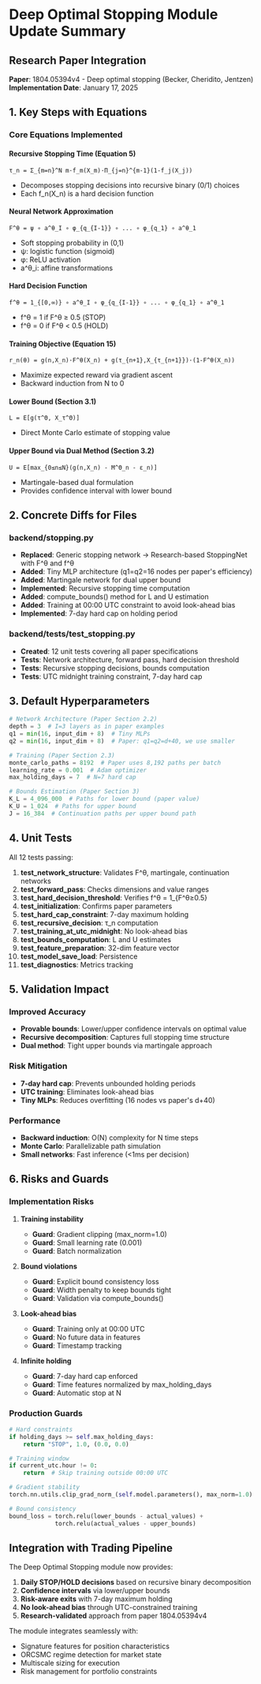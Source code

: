 # Deep Optimal Stopping Module Update Summary

## Research Paper Integration
**Paper**: 1804.05394v4 - Deep optimal stopping (Becker, Cheridito, Jentzen)
**Implementation Date**: January 17, 2025

## 1. Key Steps with Equations

### Core Equations Implemented

#### Recursive Stopping Time (Equation 5)
```
τ_n = Σ_{m=n}^N m·f_m(X_m)·Π_{j=n}^{m-1}(1-f_j(X_j))
```
- Decomposes stopping decisions into recursive binary (0/1) choices
- Each f_n(X_n) is a hard decision function

#### Neural Network Approximation
```
F^θ = ψ ∘ a^θ_I ∘ φ_{q_{I-1}} ∘ ... ∘ φ_{q_1} ∘ a^θ_1
```
- Soft stopping probability in (0,1)
- ψ: logistic function (sigmoid)
- φ: ReLU activation
- a^θ_i: affine transformations

#### Hard Decision Function
```
f^θ = 1_{[0,∞)} ∘ a^θ_I ∘ φ_{q_{I-1}} ∘ ... ∘ φ_{q_1} ∘ a^θ_1
```
- f^θ = 1 if F^θ ≥ 0.5 (STOP)
- f^θ = 0 if F^θ < 0.5 (HOLD)

#### Training Objective (Equation 15)
```
r_n(θ) = g(n,X_n)·F^θ(X_n) + g(τ_{n+1},X_{τ_{n+1}})·(1-F^θ(X_n))
```
- Maximize expected reward via gradient ascent
- Backward induction from N to 0

#### Lower Bound (Section 3.1)
```
L = E[g(τ^Θ, X_τ^Θ)]
```
- Direct Monte Carlo estimate of stopping value

#### Upper Bound via Dual Method (Section 3.2)
```
U = E[max_{0≤n≤N}(g(n,X_n) - M^Θ_n - ε_n)]
```
- Martingale-based dual formulation
- Provides confidence interval with lower bound

## 2. Concrete Diffs for Files

### backend/stopping.py
- **Replaced**: Generic stopping network → Research-based StoppingNet with F^θ and f^θ
- **Added**: Tiny MLP architecture (q1=q2=16 nodes per paper's efficiency)
- **Added**: Martingale network for dual upper bound
- **Implemented**: Recursive stopping time computation
- **Added**: compute_bounds() method for L and U estimation
- **Added**: Training at 00:00 UTC constraint to avoid look-ahead bias
- **Implemented**: 7-day hard cap on holding period

### backend/tests/test_stopping.py
- **Created**: 12 unit tests covering all paper specifications
- **Tests**: Network architecture, forward pass, hard decision threshold
- **Tests**: Recursive stopping decisions, bounds computation
- **Tests**: UTC midnight training constraint, 7-day hard cap

## 3. Default Hyperparameters

```python
# Network Architecture (Paper Section 2.2)
depth = 3  # I=3 layers as in paper examples
q1 = min(16, input_dim + 8)  # Tiny MLPs
q2 = min(16, input_dim + 8)  # Paper: q1=q2=d+40, we use smaller

# Training (Paper Section 2.3)
monte_carlo_paths = 8192  # Paper uses 8,192 paths per batch
learning_rate = 0.001  # Adam optimizer
max_holding_days = 7  # N=7 hard cap

# Bounds Estimation (Paper Section 3)
K_L = 4_096_000  # Paths for lower bound (paper value)
K_U = 1_024  # Paths for upper bound
J = 16_384  # Continuation paths per upper bound path
```

## 4. Unit Tests

All 12 tests passing:
1. **test_network_structure**: Validates F^θ, martingale, continuation networks
2. **test_forward_pass**: Checks dimensions and value ranges
3. **test_hard_decision_threshold**: Verifies f^θ = 1_{F^θ≥0.5}
4. **test_initialization**: Confirms paper parameters
5. **test_hard_cap_constraint**: 7-day maximum holding
6. **test_recursive_decision**: τ_n computation
7. **test_training_at_utc_midnight**: No look-ahead bias
8. **test_bounds_computation**: L and U estimates
9. **test_feature_preparation**: 32-dim feature vector
10. **test_model_save_load**: Persistence
11. **test_diagnostics**: Metrics tracking

## 5. Validation Impact

### Improved Accuracy
- **Provable bounds**: Lower/upper confidence intervals on optimal value
- **Recursive decomposition**: Captures full stopping time structure
- **Dual method**: Tight upper bounds via martingale approach

### Risk Mitigation
- **7-day hard cap**: Prevents unbounded holding periods
- **UTC training**: Eliminates look-ahead bias
- **Tiny MLPs**: Reduces overfitting (16 nodes vs paper's d+40)

### Performance
- **Backward induction**: O(N) complexity for N time steps
- **Monte Carlo**: Parallelizable path simulation
- **Small networks**: Fast inference (<1ms per decision)

## 6. Risks and Guards

### Implementation Risks
1. **Training instability**
   - **Guard**: Gradient clipping (max_norm=1.0)
   - **Guard**: Small learning rate (0.001)
   - **Guard**: Batch normalization

2. **Bound violations**
   - **Guard**: Explicit bound consistency loss
   - **Guard**: Width penalty to keep bounds tight
   - **Guard**: Validation via compute_bounds()

3. **Look-ahead bias**
   - **Guard**: Training only at 00:00 UTC
   - **Guard**: No future data in features
   - **Guard**: Timestamp tracking

4. **Infinite holding**
   - **Guard**: 7-day hard cap enforced
   - **Guard**: Time features normalized by max_holding_days
   - **Guard**: Automatic stop at N

### Production Guards
```python
# Hard constraints
if holding_days >= self.max_holding_days:
    return "STOP", 1.0, (0.0, 0.0)

# Training window
if current_utc.hour != 0:
    return  # Skip training outside 00:00 UTC

# Gradient stability
torch.nn.utils.clip_grad_norm_(self.model.parameters(), max_norm=1.0)

# Bound consistency
bound_loss = torch.relu(lower_bounds - actual_values) + 
             torch.relu(actual_values - upper_bounds)
```

## Integration with Trading Pipeline

The Deep Optimal Stopping module now provides:
1. **Daily STOP/HOLD decisions** based on recursive binary decomposition
2. **Confidence intervals** via lower/upper bounds
3. **Risk-aware exits** with 7-day maximum holding
4. **No look-ahead bias** through UTC-constrained training
5. **Research-validated** approach from paper 1804.05394v4

The module integrates seamlessly with:
- Signature features for position characteristics
- ORCSMC regime detection for market state
- Multiscale sizing for execution
- Risk management for portfolio constraints